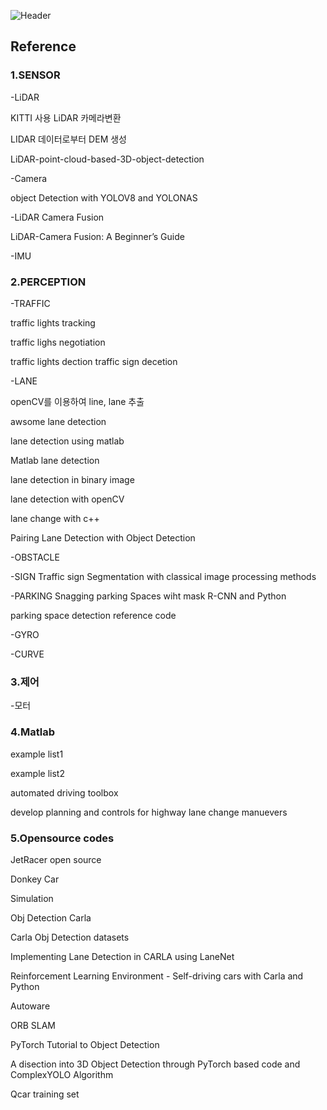 ![Header](https://capsule-render.vercel.app/api?type=waving&height=300&color=gradient&text=Code%20Archive)


## Reference

### 1.SENSOR

-LiDAR

KITTI 사용 LiDAR 카메라변환

LIDAR 데이터로부터 DEM 생성

LiDAR-point-cloud-based-3D-object-detection

-Camera

object Detection with YOLOV8 and YOLONAS

-LiDAR Camera Fusion

LiDAR-Camera Fusion: A Beginner’s Guide

-IMU

### 2.PERCEPTION

-TRAFFIC

traffic lights tracking

traffic lighs negotiation

traffic lights dection traffic sign decetion

-LANE

openCV를 이용하여 line, lane 추출

awsome lane detection

lane detection using matlab

Matlab lane detection

lane detection in binary image

lane detection with openCV

lane change with c++

Pairing Lane Detection with Object Detection

-OBSTACLE

-SIGN Traffic sign Segmentation with classical image processing methods

-PARKING Snagging parking Spaces wiht mask R-CNN and Python

parking space detection reference code

-GYRO

-CURVE

### 3.제어

-모터

### 4.Matlab

example list1

example list2

automated driving toolbox

develop planning and controls for highway lane change manuevers

### 5.Opensource codes

JetRacer open source

Donkey Car

Simulation

Obj Detection Carla

Carla Obj Detection datasets

Implementing Lane Detection in CARLA using LaneNet

Reinforcement Learning Environment - Self-driving cars with Carla and Python

Autoware

ORB SLAM

PyTorch Tutorial to Object Detection

A disection into 3D Object Detection through PyTorch based code and ComplexYOLO Algorithm

Qcar training set
